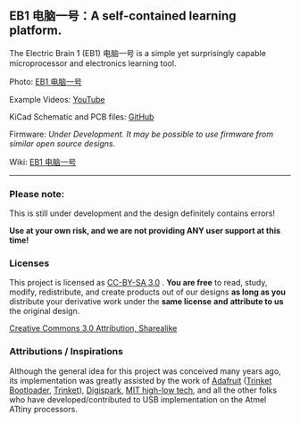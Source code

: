 ## EB1 电脑一号：A self-contained learning platform.

The Electric Brain 1 (EB1) 电脑一号 is a simple yet surprisingly capable microprocessor and electronics learning tool.

Photo: [EB1 电脑一号](http://www.samuraicircuits.com/MediaWiki/images/7/71/EB1_600_179.jpg)

Example Videos: [YouTube](https://www.youtube.com/playlist?list=PLsja6VAzoAFjkEiDmtCvSfQOGpww-VMCa)

KiCad Schematic and PCB files: [GitHub](https://github.com/robojay/EB1/)

Firmware: *Under Development. It may be possible to use firmware from similar open source designs.*

Wiki: [EB1 电脑一号](http://www.samuraicircuits.com/MediaWiki/index.php?title=EB1) 

----

### Please note:

This is still under development and the design definitely contains errors!  

**Use at your own risk, and we are not providing ANY user support at this time!**

### Licenses

This project is licensed as [CC-BY-SA 3.0](http://creativecommons.org/licenses/by-sa/3.0/cn/) . **You are free** to read, study, modify, redistribute, and create products out of our designs **as long as you** distribute your derivative work under the **same license** **and** **attribute to us** the original design.

[Creative Commons 3.0 Attribution, Sharealike](http://creativecommons.org/licenses/by-sa/3.0/cn/)

### Attributions / Inspirations

Although the general idea for this project was conceived many years ago, its implementation was greatly assisted by the work of [Adafruit](http://www.adafruit.com) ([Trinket Bootloader](https://github.com/adafruit/Adafruit-Trinket-Gemma-Bootloader), [Trinket](https://learn.adafruit.com/introducing-trinket/introduction)), [Digispark](http://digistump.com/products/1), [MIT high-low tech](http://highlowtech.org), and all the other folks who have developed/contributed to USB implementation on the Atmel ATtiny processors.
